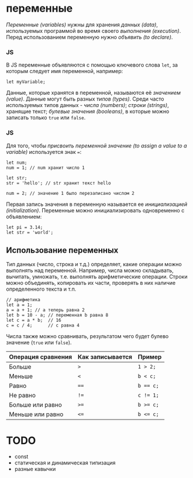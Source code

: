 # переменные

_Переменные (variables)_ нужны для хранения _данных (data)_, используемых программой во время своего _выполнения (execution)_. Перед использованием переменную нужно _объявить (to declare)_.

### JS

В JS переменные объявляются с помощью ключевого слова `let`, за которым следует имя переменной, например:

```
let myVariable;
```

Данные, которые хранятся в переменной, называются её _значением (value)_. Данные могут быть разных _типов (types)_. Среди часто используемых типов данных - _числа (numbers)_; _строки (strings)_, хранящие текст; _булевые значения (booleans)_, в которые можно записать только `true` или `false`.

### JS

Для того, чтобы _присвоить переменной значение (to assign a value to a variable)_ используется знак `=`:

```
let num;
num = 1; // num хранит число 1

let str;
str = 'hello'; // str хранит текст hello

num = 2; // значение 1 было перезаписано числом 2
```

Первая запись значения в переменную называется ее _инициализацией (initialization)_. Переменные можно инициализировать одновременно с объявлением:

```
let pi = 3.14;
let str = 'world';
```
## Использование переменных

Тип данных (число, строка и т.д.) определяет, какие операции можно выполнять над переменной. Например, числа можно складывать, вычитать, умножать, т.е. выполнять арифметические операции. Строки можно объединять, копировать их части, проверять в них наличие определенного текста и т.п.

```
// арифметика
let a = 1;
a = a + 1; // а теперь равна 2
let b = 10 - a; // переменная b равна 8
let c = a * b;  // 16
c = c / 4;      // c равна 4

```

Числа также можно сравнивать, результатом чего будет булево значение (`true` или `false`).

Операция сравнения | Как записывается | Пример
-------------------|------------------|---
Больше           | `>` | `1 > 2;`
Меньше           | `<` | `b < c;`
Равно            | `==` | `b == c;`
Не равно         | `!=` | `c != 1;`
Больше или равно | `>=` | `b >= c;`
Меньше или равно | `<=` | `b <= c;`


# TODO

* const
* статическая и динамическая типизация
* разные кавычки
